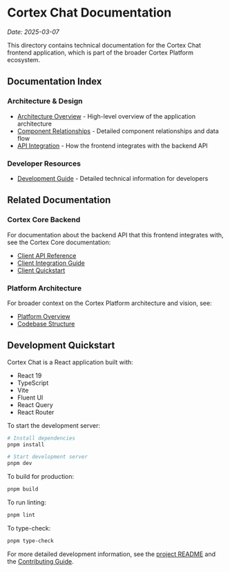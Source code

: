 # Cortex Chat Documentation

_Date: 2025-03-07_

This directory contains technical documentation for the Cortex Chat frontend application, which is part of the broader Cortex Platform ecosystem.

## Documentation Index

### Architecture & Design

- [Architecture Overview](./ARCHITECTURE_OVERVIEW.md) - High-level overview of the application architecture
- [Component Relationships](./COMPONENT_RELATIONSHIPS.md) - Detailed component relationships and data flow
- [API Integration](./API_INTEGRATION.md) - How the frontend integrates with the backend API

### Developer Resources

- [Development Guide](./DEVELOPMENT.md) - Detailed technical information for developers

## Related Documentation

### Cortex Core Backend

For documentation about the backend API that this frontend integrates with, see the Cortex Core documentation:

- [Client API Reference](../../cortex-core/docs/CLIENT_API_REFERENCE.md)
- [Client Integration Guide](../../cortex-core/docs/CLIENT_INTEGRATION_GUIDE.md)
- [Client Quickstart](../../cortex-core/docs/CLIENT_QUICKSTART.md)

### Platform Architecture

For broader context on the Cortex Platform architecture and vision, see:

- [Platform Overview](../../cortex-platform/docs/PLATFORM_OVERVIEW.md)
- [Codebase Structure](../../cortex-platform/docs/CODEBASE_STRUCTURE.md)

## Development Quickstart

Cortex Chat is a React application built with:

- React 19
- TypeScript
- Vite
- Fluent UI
- React Query
- React Router

To start the development server:

```bash
# Install dependencies
pnpm install

# Start development server
pnpm dev
```

To build for production:

```bash
pnpm build
```

To run linting:

```bash
pnpm lint
```

To type-check:

```bash
pnpm type-check
```

For more detailed development information, see the [project README](../README.md) and the [Contributing Guide](../CONTRIBUTING.md).